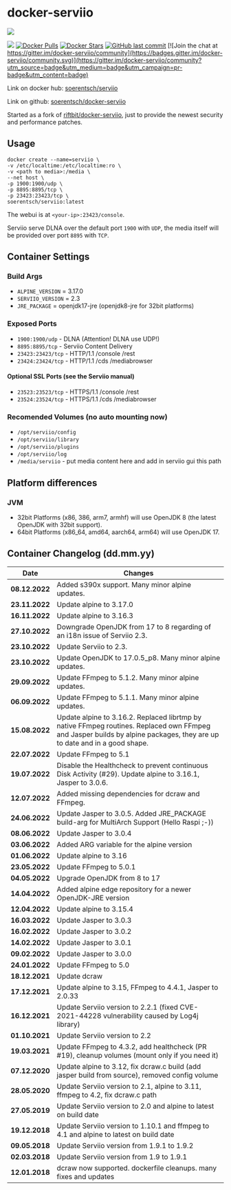 # docker-serviio

[![](http://serviio.org/images/serviio.png)](http://serviio.org/) 

[![](https://images.microbadger.com/badges/image/soerentsch/serviio.svg)](https://microbadger.com/images/soerentsch/serviio) [![Docker Pulls](https://img.shields.io/docker/pulls/soerentsch/serviio)](https://hub.docker.com/r/soerentsch/serviio/) [![Docker Stars](https://img.shields.io/docker/stars/soerentsch/serviio)](https://hub.docker.com/r/soerentsch/serviio/) [![GitHub last commit](https://img.shields.io/github/last-commit/soerentsch/docker-serviio/dockerhub.svg)](https://github.com/soerentsch/docker-serviio/dockerhub) [![Join the chat at https://gitter.im/docker-serviio/community](https://badges.gitter.im/docker-serviio/community.svg)](https://gitter.im/docker-serviio/community?utm_source=badge&utm_medium=badge&utm_campaign=pr-badge&utm_content=badge) 
  
Link on docker hub: [soerentsch/serviio](https://hub.docker.com/r/soerentsch/serviio/)

Link on github: [soerentsch/docker-serviio](https://github.com/soerentsch/docker-serviio)

Started as a fork of [riftbit/docker-serviio](https://github.com/riftbit/docker-serviio), just to provide the newest security and performance patches.

## Usage
```
docker create --name=serviio \
-v /etc/localtime:/etc/localtime:ro \
-v <path to media>:/media \
--net host \
-p 1900:1900/udp \
-p 8895:8895/tcp \
-p 23423:23423/tcp \
soerentsch/serviio:latest
```

The webui is at `<your-ip>:23423/console`.

Serviio serve DLNA over the default port `1900` with `UDP`, the media itself will be provided over port `8895` with `TCP`.

## Container Settings
### Build Args

 - `ALPINE_VERSION` = 3.17.0
 - `SERVIIO_VERSION` = 2.3
 - `JRE_PACKAGE` = openjdk17-jre (openjdk8-jre for 32bit platforms)

### Exposed Ports

 - `1900:1900/udp` - DLNA (Attention! DLNA use UDP!)
 - `8895:8895/tcp` - Serviio Content Delivery
 - `23423:23423/tcp` - HTTP/1.1 /console /rest
 - `23424:23424/tcp` - HTTP/1.1 /cds /mediabrowser

#### Optional SSL Ports (see the Serviio manual)
 - `23523:23523/tcp` - HTTPS/1.1 /console /rest
 - `23524:23524/tcp` - HTTPS/1.1 /cds /mediabrowser

### Recomended Volumes (no auto mounting now)
 - `/opt/serviio/config`
 - `/opt/serviio/library`
 - `/opt/serviio/plugins`
 - `/opt/serviio/log`
 - `/media/serviio` - put media content here and add in serviio gui this path

## Platform differences
### JVM
 - 32bit Platforms (x86, 386, arm7, armhf) will use OpenJDK 8 (the latest OpenJDK with 32bit support).
 - 64bit Platforms (x86_64, amd64, aarch64, arm64) will use OpenJDK 17.

## Container Changelog (dd.mm.yy)
 | Date | Changes |
 | ---- | ------- |
 | **08.12.2022** | Added s390x support. Many minor alpine updates.
 | **23.11.2022** | Update alpine to 3.17.0
 | **16.11.2022** | Update alpine to 3.16.3
 | **27.10.2022** | Downgrade OpenJDK from 17 to 8 regarding of an i18n issue of Serviio 2.3.
 | **23.10.2022** | Update Serviio to 2.3.
 | **23.10.2022** | Update OpenJDK to 17.0.5_p8. Many minor alpine updates.
 | **29.09.2022** | Update FFmpeg to 5.1.2. Many minor alpine updates.
 | **06.09.2022** | Update FFmpeg to 5.1.1. Many minor alpine updates.
 | **15.08.2022** | Update alpine to 3.16.2. Replaced librtmp by native FFmpeg routines. Replaced own FFmpeg and Jasper builds by alpine packages, they are up to date and in a good shape. |
 | **22.07.2022** | Update FFmpeg to 5.1
 | **19.07.2022** | Disable the Healthcheck to prevent continuous Disk Activity (#29). Update alpine to 3.16.1, Jasper to 3.0.6. 
 | **12.07.2022** | Added missing dependencies for dcraw and FFmpeg.
 | **24.06.2022** | Update Jasper to 3.0.5. Added JRE_PACKAGE build-arg for MultiArch Support (Hello Raspi ;-))
 | **08.06.2022** | Update Jasper to 3.0.4
 | **03.06.2022** | Added ARG variable for the alpine version
 | **01.06.2022** | Update alpine to 3.16
 | **23.05.2022** | Update FFmpeg to 5.0.1
 | **04.05.2022** | Upgrade OpenJDK from 8 to 17
 | **14.04.2022** | Added alpine edge repository for a newer OpenJDK-JRE version
 | **12.04.2022** | Update alpine to 3.15.4
 | **16.03.2022** | Update Jasper to 3.0.3
 | **16.02.2022** | Update Jasper to 3.0.2
 | **14.02.2022** | Update Jasper to 3.0.1
 | **09.02.2022** | Update Jasper to 3.0.0
 | **24.01.2022** | Update FFmpeg to 5.0
 | **18.12.2021** | Update dcraw
 | **17.12.2021** | Update alpine to 3.15, FFmpeg to 4.4.1, Jasper to 2.0.33
 | **16.12.2021** | Update Serviio version to 2.2.1 (fixed CVE-2021-44228 vulnerability caused by Log4j library)
 | **01.10.2021** | Update Serviio version to 2.2
 | **19.03.2021** | Update FFmpeg to 4.3.2, add healthcheck (PR #19), cleanup volumes (mount only if you need it)
 | **07.12.2020** | Update alpine to 3.12, fix dcraw.c build (add jasper build from source), removed config volume
 | **28.05.2020** | Update Serviio version to 2.1, alpine to 3.11, ffmpeg to 4.2, fix dcraw.c path
 | **27.05.2019** | Update Serviio version to 2.0 and alpine to latest on build date
 | **19.12.2018** | Update Serviio version to 1.10.1 and ffmpeg to 4.1 and alpine to latest on build date
 | **09.05.2018** | Update Serviio version from 1.9.1 to 1.9.2
 | **02.03.2018** | Update Serviio version from 1.9 to 1.9.1
 | **12.01.2018** | dcraw now supported. dockerfile cleanups. many fixes and updates
